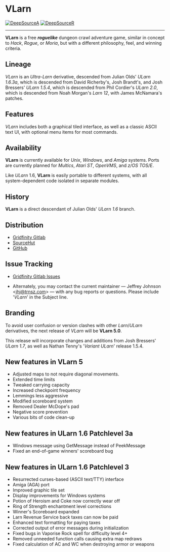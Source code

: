 # **VLarn**

[![DeepSourceA](https://deepsource.io/gh/johnsonjh/vlarn.svg/?label=active+issues)](https://deepsource.io/gh/johnsonjh/vlarn/?ref=repository-badge)
[![DeepSourceR](https://deepsource.io/gh/johnsonjh/vlarn.svg/?label=resolved+issues)](https://deepsource.io/gh/johnsonjh/vlarn/?ref=repository-badge)

---

**VLarn** is a free **_roguelike_** dungeon crawl adventure game, similar
in concept to _Hack_, _Rogue_, or _Moria_, but with a different philosophy,
feel, and winning criteria.

## Lineage

_VLarn_ is an _Ultra-Larn_ derivative, descended from Julian Olds' _ULarn
1.6.3a_, which is descended from David Richerby's, Josh Brandt's, and
Josh Bressers' _ULarn 1.5.4_, which is descended from Phil Cordier's
_ULarn 2.0_, which is descended from Noah Morgan's _Larn 12_, with James
McNamara's patches.

## Features

_VLarn_ includes both a graphical tiled interface, as well as a
classic ASCII text UI, with optional menu items for most commands.

## Availability

**VLarn** is currently available for _Unix_, _Windows_, and _Amiga_ systems.
Ports are currently planned for _Multics_, _Atari ST_, _OpenVMS_, and _z/OS TOS/E_.

Like _ULarn_ 1.6, **VLarn** is easily portable to different systems,
with all system-dependent code isolated in separate modules.

## History

**VLarn** is a direct descendant of Julian Olds' _ULarn 1.6_ branch.

## Distribution

- [Gridfinity Gitlab](https://gitlab.gridfinity.com/jeff/vlarn)
- [SourceHut](https://sr.ht/~trn/vlarn/)
- [GitHub](https://github.com/johnsonjh/vlarn)

## Issue Tracking

- [Gridfinity Gitlab Issues](https://gitlab.gridfinity.com/jeff/vlarn/-/issues)

- Alternately, you may contact the current maintainer — Jeffrey Johnson
  \<[jhj@trnsz.com](mailto:jhj@trnsz.com)\> — with any bug reports or
  questions. Please include '_VLarn_' in the Subject line.

## Branding

To avoid user confusion or version clashes with other _Larn_/_ULarn_
derivatives, the next release of _VLarn_ will be **VLarn 5.0**.

This release will incorporate changes and additions from Josh Bressers'
_ULarn 1.7_, as well as Nathan Tenny's '_Variant ULarn_' release 1.5.4.

## New features in VLarn 5

- Adjusted maps to not require diagonal movements.
- Extended time limits
- Tweaked carrying capacity
- Increased checkpoint frequency
- Lemmings less aggressive
- Modified scoreboard system
- Removed Dealer McDope's pad
- Negative score prevention
- Various bits of code clean-up

## New features in ULarn 1.6 Patchlevel 3a

- Windows message using GetMessage instead of PeekMessage
- Fixed an end-of-game winners' scoreboard bug

## New features in ULarn 1.6 Patchlevel 3

- Resurrected curses-based (ASCII text/TTY) interface
- Amiga (AGA) port
- Improved graphic tile set
- Display improvements for Windows systems
- Potion of Heroism and Coke now correctly wear off
- Ring of Strength enchantment level corrections
- Winner's Scoreboard expanded
- Larn Revenue Service back taxes can now be paid
- Enhanced text formatting for paying taxes
- Corrected output of error messages during initialization
- Fixed bugs in Vaporise Rock spell for difficulty level 4+
- Removed unneeded function calls causing extra map redraws
- Fixed calculation of AC and WC when destroying armor or weapons
